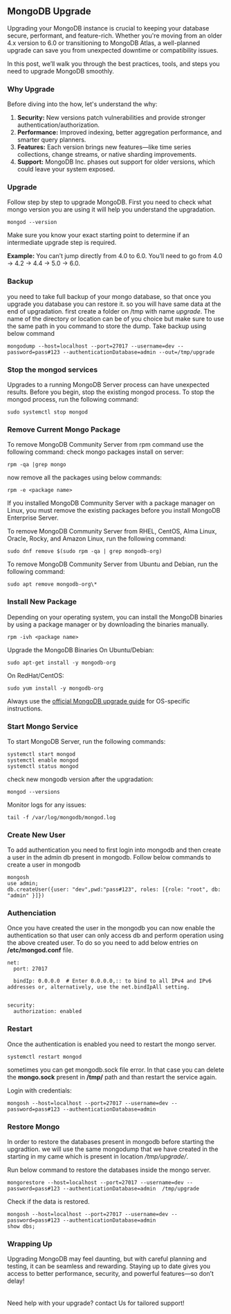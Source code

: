 ## MongoDB Upgrade

Upgrading your MongoDB instance is crucial to keeping your database secure, performant, and feature-rich. Whether you're moving from an older 4.x version to 6.0 or transitioning to MongoDB Atlas, a well-planned upgrade can save you from unexpected downtime or compatibility issues.

In this post, we’ll walk you through the best practices, tools, and steps you need to upgrade MongoDB smoothly.

### Why Upgrade
Before diving into the how, let's understand the why:

1. **Security:** New versions patch vulnerabilities and provide stronger authentication/authorization.
2. **Performance:** Improved indexing, better aggregation performance, and smarter query planners.
3. **Features:** Each version brings new features—like time series collections, change streams, or native sharding improvements.
4. **Support:** MongoDB Inc. phases out support for older versions, which could leave your system exposed.

### Upgrade
Follow step by step to upgrade MongoDB. First you need to check what mongo version you are using it will help you understand the upgradation.
```
mongod --version
```
Make sure you know your exact starting point to determine if an intermediate upgrade step is required.

**Example:** You can’t jump directly from 4.0 to 6.0. You’ll need to go from 4.0 → 4.2 → 4.4 → 5.0 → 6.0.

### Backup
you need to take full backup of your mongo database, so that once you upgrade you database you can restore it. so you will have same data at the end of upgradation. first create a folder on /tmp  with name _upgrade_. The name of the directory or location can be of you choice but make sure to use the same path in you command to store the dump. Take backup using below command

```
mongodump --host=localhost --port=27017 --username=dev --password=pass#123 --authenticationDatabase=admin --out=/tmp/upgrade
```

### Stop the mongod services
Upgrades to a running MongoDB Server process can have unexpected results. Before you begin, stop the existing mongod process. To stop the mongod process, run the following command:
```
sudo systemctl stop mongod
```

### Remove Current Mongo Package
To remove MongoDB Community Server from rpm command use the following command:
check mongo packages install on server:
```
rpm -qa |grep mongo
```
now remove all the packages using below commands:
```
rpm -e <package name>
```
If you installed MongoDB Community Server with a package manager on Linux, you must remove the existing packages before you install MongoDB Enterprise Server.

To remove MongoDB Community Server from RHEL, CentOS, Alma Linux, Oracle, Rocky, and Amazon Linux, run the following command:
```
sudo dnf remove $(sudo rpm -qa | grep mongodb-org)
```
To remove MongoDB Community Server from Ubuntu and Debian, run the following command:
```
sudo apt remove mongodb-org\*
```

### Install New Package
Depending on your operating system, you can install the MongoDB binaries by using a package manager or by downloading the binaries manually.
```
rpm -ivh <package name>
```
Upgrade the MongoDB Binaries On Ubuntu/Debian:
```
sudo apt-get install -y mongodb-org
```
On RedHat/CentOS:
```
sudo yum install -y mongodb-org
```
Always use the [official MongoDB upgrade guide](https://www.mongodb.com/docs/manual/release-notes/) for OS-specific instructions.

### Start Mongo Service
To start MongoDB Server, run the following commands:
```
systemctl start mongod
systemctl enable mongod
systemctl status mongod
```
check new mongodb version after the upgradation:
```
mongod --versions
```
Monitor logs for any issues:
```
tail -f /var/log/mongodb/mongod.log
```

### Create New User
To add authentication you need to first login into mongodb and then create a user in the admin db present in mongodb. Follow below commands to create a user in mongodb
```
mongosh 
use admin;
db.createUser({user: "dev",pwd:"pass#123", roles: [{role: "root", db: "admin" }]})
```

### Authenciation
Once you have created the user in the mongodb you can now enable the authentication so that user can only access db and perform operation using the above created user. To do so you need to add below entries on **/etc/mongod.conf** file.
```  
net:
  port: 27017
 
  bindIp: 0.0.0.0  # Enter 0.0.0.0,:: to bind to all IPv4 and IPv6 addresses or, alternatively, use the net.bindIpAll setting.


security:
  authorization: enabled
```

### Restart
Once the authentication is enabled you need to restart the mongo server.
```
systemctl restart mongod
```
sometimes you can get mongodb.sock file error. In that case you can delete the **mongo.sock** present in **/tmp/** path and than restart the service again.

Login with credentials:
```
mongosh --host=localhost --port=27017 --username=dev --password=pass#123 --authenticationDatabase=admin
```

### Restore Mongo
In order to restore the databases present in mongodb before starting the upgradtion. we will use the same mongodump that we have created in the starting in my came which is present in location _/tmp/upgrade/_.

Run below command to restore the databases inside the mongo server.
```
mongorestore --host=localhost --port=27017 --username=dev --password=pass#123 --authenticationDatabase=admin  /tmp/upgrade
```
Check if the data is restored.
```
mongosh --host=localhost --port=27017 --username=dev --password=pass#123 --authenticationDatabase=admin
show dbs;
```

### Wrapping Up
Upgrading MongoDB may feel daunting, but with careful planning and testing, it can be seamless and rewarding. Staying up to date gives you access to better performance, security, and powerful features—so don’t delay!
</br></br></br>
Need help with your upgrade? contact Us for tailored support!
